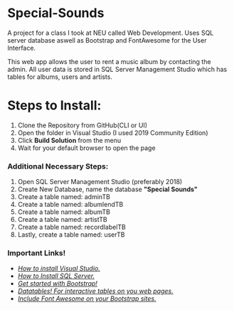 # Special-Sounds
A project for a class I took at NEU called Web Development. Uses SQL server database aswell as Bootstrap and FontAwesome for the User Interface.

This web app allows the user to rent a music album by contacting the admin. All user data is stored in SQL Server Management Studio which has tables for albums, users and artists.

<h1>Steps to Install:</h1>
<p>
  <ol>
    <li>Clone the Repository from GitHub(CLI or UI)</li>
    <li>Open the folder in Visual Studio (I used 2019 Community Edition)</li>
    <li>Click <b>Build Solution</b> from the menu</li>
    <li>Wait for your default browser to open the page</li>
  </ol>
</p>
<h3>Additional Necessary Steps:</h3>
<p>
  <ol>
    <li>Open SQL Server Management Studio (preferably 2018)</li>
    <li>Create New Database, name the database <b>"Special Sounds"</b></li>
    <li>Create a table named: adminTB</li>
    <li>Create a table named: albumlendTB</li>
    <li>Create a table named: albumTB</li>
    <li>Create a table named: artistTB</li>
    <li>Create a table named: recordlabelTB</li>
    <li>Lastly, create a table named: userTB</li>
  </ol>
</p>
<h3>Important Links!</h3>
<p>
  <ul>
    <li><a href="https://docs.microsoft.com/en-us/visualstudio/install/install-visual-studio?view=vs-2019" target="_blank"><i>How to install Visual Studio.</i></a></li>
    <li><a href="https://docs.microsoft.com/en-us/sql/database-engine/install-windows/install-sql-server?view=sql-server-ver15" target="_blank"><i>How to Install SQL Server.</i></a></li>
    <li><a href="https://getbootstrap.com/" target="_blank"><i>Get started with Bootstrap!</i></a></li>
    <li><a href="https://datatables.net/" target="_blank"><i>Datatables! For interactive tables on you web pages.</i></a></li>
    <li><a href="https://fontawesome.com/" target="_blank"><i>Include Font Awesome on your Bootstrap sites.</i></a></li>
  </ul>
</p>


